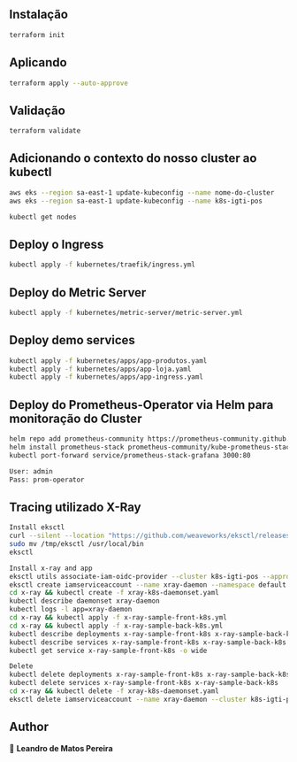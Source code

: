 
## Instalação

```sh
terraform init
```

## Aplicando

```sh
terraform apply --auto-approve
```

## Validação

```sh
terraform validate
```

## Adicionando o contexto do nosso cluster ao kubectl

```bash
aws eks --region sa-east-1 update-kubeconfig --name nome-do-cluster
aws eks --region sa-east-1 update-kubeconfig --name k8s-igti-pos
```

```bash
kubectl get nodes
```

## Deploy o Ingress

```bash
kubectl apply -f kubernetes/traefik/ingress.yml
```

## Deploy do Metric Server

```bash
kubectl apply -f kubernetes/metric-server/metric-server.yml
```
## Deploy demo services

```bash
kubectl apply -f kubernetes/apps/app-produtos.yaml
kubectl apply -f kubernetes/apps/app-loja.yaml
kubectl apply -f kubernetes/apps/app-ingress.yaml
```

## Deploy do Prometheus-Operator via Helm para monitoração do Cluster

```bash
helm repo add prometheus-community https://prometheus-community.github.io/helm-charts
helm install prometheus-stack prometheus-community/kube-prometheus-stack
kubectl port-forward service/prometheus-stack-grafana 3000:80

User: admin
Pass: prom-operator
```

## Tracing utilizado X-Ray

```bash
Install eksctl
curl --silent --location "https://github.com/weaveworks/eksctl/releases/latest/download/eksctl_$(uname -s)_amd64.tar.gz" | tar xz -C /tmp
sudo mv /tmp/eksctl /usr/local/bin
eksctl

Install x-ray and app
eksctl utils associate-iam-oidc-provider --cluster k8s-igti-pos --approve --region sa-east-1
eksctl create iamserviceaccount --name xray-daemon --namespace default --cluster k8s-igti-pos --region sa-east-1 --attach-policy-arn arn:aws:iam::aws:policy/AWSXRayDaemonWriteAccess --approve --override-existing-serviceaccounts
cd x-ray && kubectl create -f xray-k8s-daemonset.yaml
kubectl describe daemonset xray-daemon
kubectl logs -l app=xray-daemon
cd x-ray && kubectl apply -f x-ray-sample-front-k8s.yml
cd x-ray && kubectl apply -f x-ray-sample-back-k8s.yml
kubectl describe deployments x-ray-sample-front-k8s x-ray-sample-back-k8s
kubectl describe services x-ray-sample-front-k8s x-ray-sample-back-k8s
kubectl get service x-ray-sample-front-k8s -o wide

Delete
kubectl delete deployments x-ray-sample-front-k8s x-ray-sample-back-k8s
kubectl delete services x-ray-sample-front-k8s x-ray-sample-back-k8s
cd x-ray && kubectl delete -f xray-k8s-daemonset.yaml
eksctl delete iamserviceaccount --name xray-daemon --cluster k8s-igti-pos --region sa-east-1
```



## Author

👤 **Leandro de Matos Pereira**
